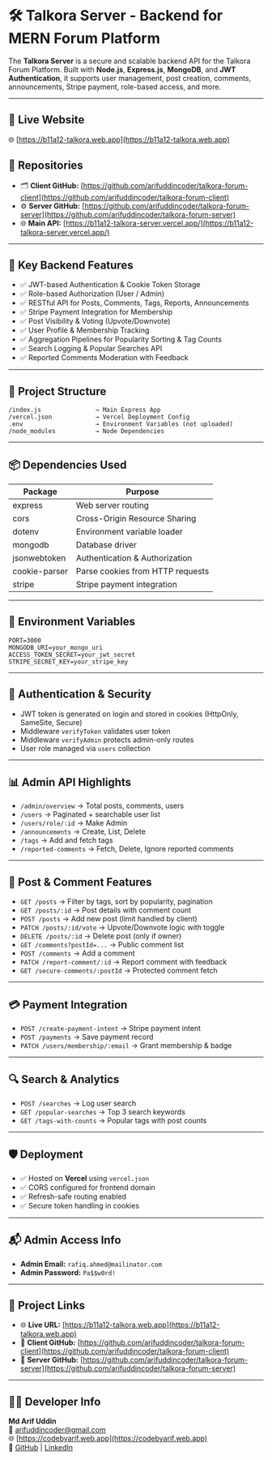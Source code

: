# 🛠️ Talkora Server - Backend for MERN Forum Platform

The **Talkora Server** is a secure and scalable backend API for the Talkora Forum Platform. Built with **Node.js**, **Express.js**, **MongoDB**, and **JWT Authentication**, it supports user management, post creation, comments, announcements, Stripe payment, role-based access, and more.

---

## 🔗 Live Website

🌐 [https://b11a12-talkora.web.app](https://b11a12-talkora.web.app)

## 🧾 Repositories

- 🗂️ **Client GitHub:** [https://github.com/arifuddincoder/talkora-forum-client](https://github.com/arifuddincoder/talkora-forum-client)  
- ⚙️ **Server GitHub:** [https://github.com/arifuddincoder/talkora-forum-server](https://github.com/arifuddincoder/talkora-forum-server)  
- 🌐 **Main API:** [https://b11a12-talkora-server.vercel.app/](https://b11a12-talkora-server.vercel.app/)

---

## 🔐 Key Backend Features

- ✅ JWT-based Authentication & Cookie Token Storage
- ✅ Role-based Authorization (User / Admin)
- ✅ RESTful API for Posts, Comments, Tags, Reports, Announcements
- ✅ Stripe Payment Integration for Membership
- ✅ Post Visibility & Voting (Upvote/Downvote)
- ✅ User Profile & Membership Tracking
- ✅ Aggregation Pipelines for Popularity Sorting & Tag Counts
- ✅ Search Logging & Popular Searches API
- ✅ Reported Comments Moderation with Feedback

---

## 📁 Project Structure

```
/index.js               → Main Express App
/vercel.json            → Vercel Deployment Config
.env                    → Environment Variables (not uploaded)
/node_modules           → Node Dependencies
```

---

## 📦 Dependencies Used

| Package         | Purpose                             |
|----------------|-------------------------------------|
| express         | Web server routing                  |
| cors            | Cross-Origin Resource Sharing       |
| dotenv          | Environment variable loader         |
| mongodb         | Database driver                     |
| jsonwebtoken    | Authentication & Authorization      |
| cookie-parser   | Parse cookies from HTTP requests    |
| stripe          | Stripe payment integration          |

---

## 🧪 Environment Variables

```env
PORT=3000
MONGODB_URI=your_mongo_uri
ACCESS_TOKEN_SECRET=your_jwt_secret
STRIPE_SECRET_KEY=your_stripe_key
```

---

## 🔐 Authentication & Security

- JWT token is generated on login and stored in cookies (HttpOnly, SameSite, Secure)
- Middleware `verifyToken` validates user token
- Middleware `verifyAdmin` protects admin-only routes
- User role managed via `users` collection

---

## 📊 Admin API Highlights

- `/admin/overview` → Total posts, comments, users
- `/users` → Paginated + searchable user list
- `/users/role/:id` → Make Admin
- `/announcements` → Create, List, Delete
- `/tags` → Add and fetch tags
- `/reported-comments` → Fetch, Delete, Ignore reported comments

---

## 📝 Post & Comment Features

- `GET /posts` → Filter by tags, sort by popularity, pagination
- `GET /posts/:id` → Post details with comment count
- `POST /posts` → Add new post (limit handled by client)
- `PATCH /posts/:id/vote` → Upvote/Downvote logic with toggle
- `DELETE /posts/:id` → Delete post (only if owner)
- `GET /comments?postId=...` → Public comment list
- `POST /comments` → Add a comment
- `PATCH /report-comment/:id` → Report comment with feedback
- `GET /secure-comments/:postId` → Protected comment fetch

---

## 💳 Payment Integration

- `POST /create-payment-intent` → Stripe payment intent
- `POST /payments` → Save payment record
- `PATCH /users/membership/:email` → Grant membership & badge

---

## 🔍 Search & Analytics

- `POST /searches` → Log user search
- `GET /popular-searches` → Top 3 search keywords
- `GET /tags-with-counts` → Popular tags with post counts

---

## 🛡️ Deployment

- ✅ Hosted on **Vercel** using `vercel.json`
- ✅ CORS configured for frontend domain
- ✅ Refresh-safe routing enabled
- ✅ Secure token handling in cookies

---

## 📬 Admin Access Info

- **Admin Email:** `rafiq.ahmed@mailinator.com`
- **Admin Password:** `Pa$$w0rd!`

---

## 🔗 Project Links

- 🌐 **Live URL:** [https://b11a12-talkora.web.app](https://b11a12-talkora.web.app)  
- 🧾 **Client GitHub:** [https://github.com/arifuddincoder/talkora-forum-client](https://github.com/arifuddincoder/talkora-forum-client)  
- 🧾 **Server GitHub:** [https://github.com/arifuddincoder/talkora-forum-server](https://github.com/arifuddincoder/talkora-forum-server)  

---


## 👨‍💻 Developer Info

**Md Arif Uddin**  
📧 arifuddincoder@gmail.com  
🌐 [https://codebyarif.web.app](https://codebyarif.web.app)  
🔗 [GitHub](https://github.com/arifuddincoder) | [LinkedIn](https://linkedin.com/in/arifuddincoder)